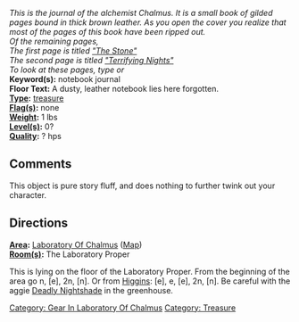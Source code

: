 *This is the journal of the alchemist Chalmus. It is a small book of
gilded pages bound in thick brown leather. As you open the cover you
realize that most of the pages of this book have been ripped out.*  
*Of the remaining pages,*  
*The first page is titled ["The
Stone"](Notebook_Of_Chalmus_Page_One "wikilink")*  
*The second page is titled ["Terrifying
Nights"](Notebook_Of_Chalmus_Page_Two "wikilink")*  
*To look at these pages, type
[<look one>](Notebook_Of_Chalmus_Page_One "wikilink") or
[<look two>](Notebook_Of_Chalmus_Page_Two "wikilink")*  
**Keyword(s):** notebook journal  
**Floor Text:** A dusty, leather notebook lies here forgotten.  
**[Type](:Category:_Object_Types "wikilink"):**
[treasure](:Category:_Treasure "wikilink")  
**[Flag(s)](:Category:_Object_Flags "wikilink"):** none  
**[Weight](Object_Weight "wikilink"):** 1 lbs  
**[Level(s)](Object_Level "wikilink"):** 0?  
**[Quality](Object_Quality "wikilink"):** ? hps  

## Comments

This object is pure story fluff, and does nothing to further twink out
your character.

## Directions

**[Area](:Category:_Areas "wikilink"):** [Laboratory Of
Chalmus](:Category:_Laboratory_Of_Chalmus "wikilink")
([Map](Laboratory_Of_Chalmus_Map "wikilink"))  
**[Room(s)](:Category:_Rooms "wikilink"):** The Laboratory Proper

This is lying on the floor of the Laboratory Proper. From the beginning
of the area go n, \[e\], 2n, \[n\]. Or from
[Higgins](Butler_Higgins "wikilink"): \[e\], e, \[e\], 2n, \[n\]. Be
careful with the aggie [Deadly Nightshade](Deadly_Nightshade "wikilink")
in the greenhouse.

[Category: Gear In Laboratory Of
Chalmus](Category:_Gear_In_Laboratory_Of_Chalmus "wikilink") [Category:
Treasure](Category:_Treasure "wikilink")
